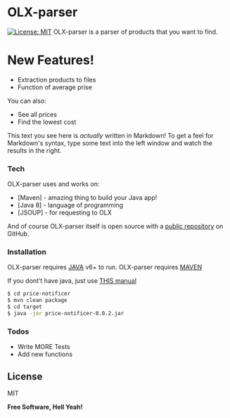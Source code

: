 # OLX-parser
[![License: MIT](https://img.shields.io/badge/License-MIT-yellow.svg)](https://opensource.org/licenses/MIT)
OLX-parser is a parser of products that you want to find.
# New Features!

  - Extraction products to files
  - Function of average prise


You can also:
  - See all prices
  - Find the lowest cost



This text you see here is *actually* written in Markdown! To get a feel for Markdown's syntax, type some text into the left window and watch the results in the right.

### Tech

OLX-parser uses and works on:

* [Maven] - amazing thing to build your Java app!
* [Java 8] - language of programming
* [JSOUP] - for requesting to OLX


And of course OLX-parser itself is open source with a [public repository][dill]
 on GitHub.

### Installation

OLX-parser requires [JAVA](https://www.java.com/) v6+ to run.
OLX-parser requires [MAVEN](https://maven.apache.org/install.html)

If you dont't have java, just use [THIS manual](https://java.com/en/download/help/download_options.xml)

```sh
$ cd price-notificer
$ mvn clean package
$ cd target
$ java -jar price-notificer-0.0.2.jar
```


### Todos

 - Write MORE Tests
 - Add new functions

License
----

MIT


**Free Software, Hell Yeah!**

[//]: # (These are reference links used in the body of this note and get stripped out when the markdown processor does its job. There is no need to format nicely because it shouldn't be seen. Thanks SO - http://stackoverflow.com/questions/4823468/store-comments-in-markdown-syntax)


   [dill]: <https://github.com/joemccann/dillinger>
   [git-repo-url]: <https://github.com/joemccann/dillinger.git>
   [john gruber]: <http://daringfireball.net>
   [df1]: <http://daringfireball.net/projects/markdown/>
   [markdown-it]: <https://github.com/markdown-it/markdown-it>
   [Ace Editor]: <http://ace.ajax.org>
   [node.js]: <http://nodejs.org>
   [Twitter Bootstrap]: <http://twitter.github.com/bootstrap/>
   [jQuery]: <http://jquery.com>
   [@tjholowaychuk]: <http://twitter.com/tjholowaychuk>
   [express]: <http://expressjs.com>
   [AngularJS]: <http://angularjs.org>
   [Gulp]: <http://gulpjs.com>

   [PlDb]: <https://github.com/joemccann/dillinger/tree/master/plugins/dropbox/README.md>
   [PlGh]: <https://github.com/joemccann/dillinger/tree/master/plugins/github/README.md>
   [PlGd]: <https://github.com/joemccann/dillinger/tree/master/plugins/googledrive/README.md>
   [PlOd]: <https://github.com/joemccann/dillinger/tree/master/plugins/onedrive/README.md>
   [PlMe]: <https://github.com/joemccann/dillinger/tree/master/plugins/medium/README.md>
   [PlGa]: <https://github.com/RahulHP/dillinger/blob/master/plugins/googleanalytics/README.md>
